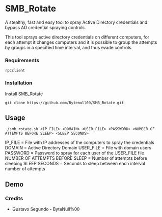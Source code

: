 # SMB_Rotate

A stealthy, fast and easy tool to spray Active Directory credentials and bypass AD credential spraying controls.

This tool sprays active directory credentials on different computers, for each attempt it changes computers and it is possible to group the attempts by groups in a specified time interval, and thus evade controls.
### Requirements

```
rpcclient
```

### Installation

Install SMB_Rotate

```
git clone https://github.com/Bytenull00/SMB_Rotate.git
```

## Usage 

```
./smb_rotate.sh <IP_FILE> <DOMAIN> <USER_FILE> <PASSWORD> <NUMBER OF ATTEMPTS BEFORE SLEEP> <SLEEP SECONDS>
```
IP_FILE = File with IP addresses of the computers to spray the credentials
DOMAIN = Active Directory Domain
USER_FILE = File with domain users
PASSWORD = Password to spray for each user of the USER_FILE file
NUMBER OF ATTEMPTS BEFORE SLEEP = Number of attempts before sleeping
SLEEP SECONDS = Seconds to sleep between each interval number of attempts

## Demo


### Credits 

* Gustavo Segundo - ByteNull%00
